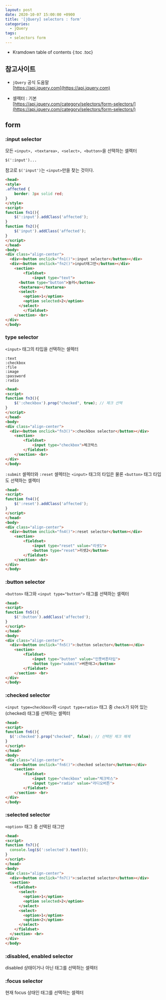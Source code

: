 ```yaml
---
layout: post
date: 2020-10-07 15:00:00 +0900
title: '[jQuery] selectors : form'
categories:
  - jQuery
tags:
  - selectors form
---
```


* Kramdown table of contents
{:toc .toc}

## 참고사이트
- `jQuery` 공식 도움말  
[https://api.jquery.com](https://api.jquery.com)

- 셀렉터 : 기본  
[https://api.jquery.com/category/selectors/form-selectors/](https://api.jquery.com/category/selectors/form-selectors/)

## form

### :input selector

모든 `<input>, <textarea>, <select>, <button>`을 선택하는 셀렉터  

`$(':input')...`

참고로 `$('input')`는 `<input>`만을 찾는 것이다.  

```html
<head>
<style>
.affected {
	border: 3px solid red;
}
</style>
<script>
function fn1(){
	$(':input').addClass('affected');
}
function fn2(){
	$('input').addClass('affected');
}
</script>
</head>
<body>
<div class="align-center">
  <div><button onclick="fn1()">:input selector</button></div>
  <div><button onclick="fn2()">input태그만</button></div>
	<section>
		<fieldset>
			<input type="text">
      <button type="button">눌러</button>
      <textarea></textarea>
      <select>
        <option>1</option>
        <option selected>2</option>
      </select>
		</fieldset>
	</section> <br>
</div>
</body>
```

### type selector

`<input>` 태그의 타입을 선택하는 셀렉터  

```
:text
:checkbox
:file
:image
:password
:radio
```
```html
<head>
<script>
function fn3(){
	$(':checkbox').prop("checked", true); // 체크 선택
}
</script>
</head>
<body>
<div class="align-center">
  <div><button onclick="fn3()">:checkbox selector</button></div>
	<section>
		<fieldset>
			<input type="checkbox">체크박스
		</fieldset>
	</section> <br>
</div>
</body>
```

`:submit` 셀렉터와 `:reset` 셀렉터는 `<input>` 태그의 타입은 물론 `<button>` 태그 타입도 선택하는 셀렉터  

```html
<head>
<script>
function fn4(){
	$(':reset').addClass('affected');
}
</script>
</head>
<body>
<div class="align-center">
  <div><button onclick="fn4()">:reset selector</button></div>
	<section>
		<fieldset>
			<input type="reset" value="리셋1">
			<button type="reset">리셋2</button>
		</fieldset>
	</section> <br>
</div>
</body>
```

### :button selector

`<button>` 태그와 `<input type="button">` 태그를 선택하는 셀렉터  

```html
<head>
<script>
function fn5(){
	$(':button').addClass('affected');
}
</script>
</head>
<body>
<div class="align-center">
  <div><button onclick="fn5()">:button selector</button></div>
	<section>
		<fieldset>
			<input type="button" value="인풋버튼타입">
			<button type="submit">버튼태그</button>
		</fieldset>
	</section> <br>
</div>
</body>
```

### :checked selector

`<input type=checkbox>`와 `<input type=radio>` 태그 중 `check`가 되어 있는(checked) 태그를 선택하는 셀렉터

```html
<head>
<script>
function fn6(){
  $(':checked').prop("checked", false); // 선택된 체크 해제
}
</script>
</head>
<body>
<div class="align-center">
  <div><button onclick="fn6()">:checked selector</button></div>
	<section>
		<fieldset>
			<input type="checkbox" value="체크박스">
			<input type="radio" value="라디오버튼">
		</fieldset>
	</section> <br>
</div>
</body>
```

### :selected selector

`<option>` 태그 중 선택된 태그만  

```html
<head>
<script>
function fn7(){
  console.log($(':selected').text());
}
</script>
</head>
<body>
<div class="align-center">
  <div><button onclick="fn7()">:selected selector</button></div>
  <section>
    <fieldset>
      <select>
        <option>1</option>
        <option selected>2</option>
      </select>
      <select>
        <option>1</option>
        <option>2</option>
      </select>
    </fieldset>		
  </section> <br>
</div>
</body>
```


### :disabled, enabled selector

disabled 상태이거나 아닌 태그를 선택하는 셀렉터  


### :focus selector

현재 focus 상태인 태그를 선택하는 셀렉터  
